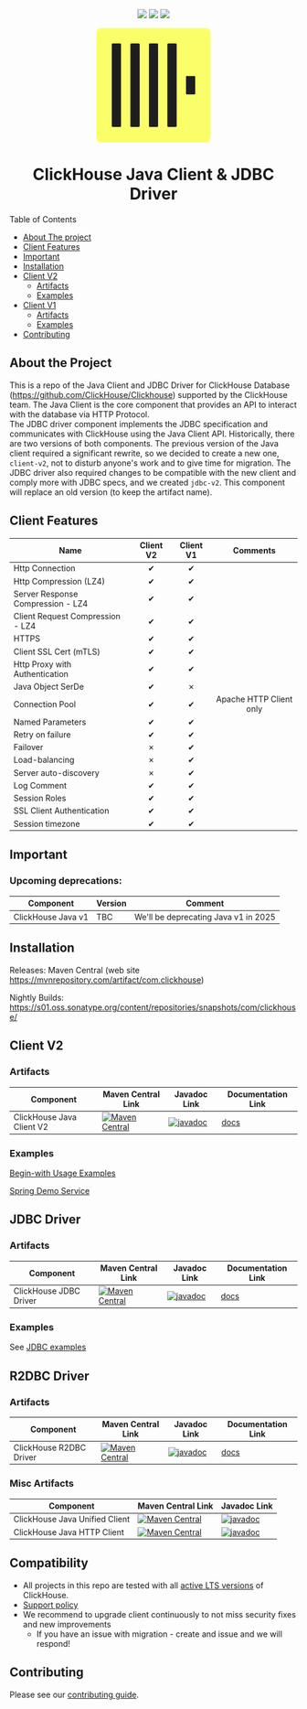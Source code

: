 <div align="center">
<p>
    <a href="https://github.com/ClickHouse/clickhouse-java/releases/latest"><img src="https://img.shields.io/github/v/release/ClickHouse/clickhouse-java?include_prereleases&label=Latest%20Release&color=green"/></a>
    <a href="https://s01.oss.sonatype.org/content/repositories/snapshots/com/clickhouse/"><img src="https://img.shields.io/nexus/s/com.clickhouse/clickhouse-java?label=Nightly%20Build&server=https%3A%2F%2Fs01.oss.sonatype.org&color=green"/></a>
    <a href="https://github.com/ClickHouse/clickhouse-java/releases/"><img src="https://img.shields.io/github/downloads/ClickHouse/clickhouse-java/latest/total"/></a>
</p>
<p><img src="https://github.com/ClickHouse/clickhouse-js/blob/a332672bfb70d54dfd27ae1f8f5169a6ffeea780/.static/logo.svg" width="200px" align="center"></p>
<h1>ClickHouse Java Client & JDBC Driver</h1>
</div>

Table of Contents
* [About The project](#about-the-project)
* [Client Features](#client-features)
* [Important](#important)
* [Installation](#installation)
* [Client V2](#client-v2)
  * [Artifacts](#artifacts)
  * [Examples](#examples)
* [Client V1](#client-v1)
  * [Artifacts](#artifacts-1)
  * [Examples](#examples-1)
* [Contributing](#contributing)

## About the Project

This is a repo of the Java Client and JDBC Driver for ClickHouse Database (https://github.com/ClickHouse/Clickhouse) supported by the ClickHouse team. The Java Client is the core component that provides an API to interact with the database via HTTP Protocol.    
The JDBC driver component implements the JDBC specification and communicates with ClickHouse using the Java Client API. 
Historically, there are two versions of both components. The previous version of the Java client required a significant rewrite, so we decided to create a new one, `client-v2`, not to disturb anyone's work and to give time for migration. The JDBC driver also required changes to be compatible with the new client and comply more with JDBC specs, and we created `jdbc-v2`. This component will replace an old version (to keep the artifact name).

## Client Features

| Name                                         | Client V2 | Client V1 | Comments
|----------------------------------------------|:---------:|:---------:|:---------:|
| Http Connection                              |✔       |✔      | |
| Http Compression (LZ4)                       |✔       |✔      | |
| Server Response Compression - LZ4            |✔       |✔      | | 
| Client Request Compression - LZ4             |✔       |✔      | |
| HTTPS                                        |✔       |✔      | |
| Client SSL Cert (mTLS)                       |✔       |✔      | |
| Http Proxy with Authentication               |✔       |✔      | |
| Java Object SerDe                            |✔       |✗      | |
| Connection Pool                              |✔       |✔      | Apache HTTP Client only |
| Named Parameters                             |✔       |✔      | |
| Retry on failure                             |✔       |✔      | |
| Failover                                     |✗       |✔      | |
| Load-balancing                               |✗       |✔      | |
| Server auto-discovery                        |✗       |✔      | |
| Log Comment                                  |✔       |✔      | |
| Session Roles                                |✔       |✔      | |
| SSL Client Authentication                    |✔       |✔      | |
| Session timezone                             |✔       |✔      | |


## Important

### Upcoming deprecations:
| Component                      | Version | Comment                                          |
|--------------------------------|---------|--------------------------------------------------|
| ClickHouse Java v1 | TBC | We'll be deprecating Java v1 in 2025 |


## Installation

Releases: Maven Central (web site https://mvnrepository.com/artifact/com.clickhouse)

Nightly Builds: https://s01.oss.sonatype.org/content/repositories/snapshots/com/clickhouse/

## Client V2

### Artifacts

| Component                 | Maven Central Link | Javadoc Link | Documentation Link | 
|---------------------------|--------------------|--------------|---------------------|
| ClickHouse Java Client V2 | [![Maven Central](https://img.shields.io/maven-central/v/com.clickhouse/client-v2)](https://mvnrepository.com/artifact/com.clickhouse/client-v2) | [![javadoc](https://javadoc.io/badge2/com.clickhouse/client-v2/javadoc.svg)](https://javadoc.io/doc/com.clickhouse/client-v2) | [docs](https://clickhouse.com/docs/integrations/java) | 

### Examples

[Begin-with Usage Examples](../../tree/main/examples/client-v2)

[Spring Demo Service](https://github.com/ClickHouse/clickhouse-java/tree/main/examples/demo-service) 


## JDBC Driver

### Artifacts

| Component | Maven Central Link | Javadoc Link | Documentation Link |
|-----------|--------------------|--------------|--------------------|
| ClickHouse JDBC Driver | [![Maven Central](https://img.shields.io/maven-central/v/com.clickhouse/clickhouse-jdbc)](https://mvnrepository.com/artifact/com.clickhouse/clickhouse-jdbc) |[![javadoc](https://javadoc.io/badge2/com.clickhouse/clickhouse-jdbc/javadoc.svg)](https://javadoc.io/doc/com.clickhouse/clickhouse-jdbc)|[docs](https://clickhouse.com/docs/integrations/language-clients/java/jdbc)|

### Examples

See [JDBC examples](../../tree/main/examples/jdbc)

## R2DBC Driver

### Artifacts

| Component | Maven Central Link | Javadoc Link | Documentation Link |
|-----------|--------------------|--------------|--------------------|
| ClickHouse R2DBC Driver | [![Maven Central](https://img.shields.io/maven-central/v/com.clickhouse/clickhouse-r2dbc)](https://mvnrepository.com/artifact/com.clickhouse/clickhouse-r2dbc) | [![javadoc](https://javadoc.io/badge2/com.clickhouse/clickhouse-r2dbc/javadoc.svg)](https://javadoc.io/doc/com.clickhouse/clickhouse-r2dbc) | [docs](https://clickhouse.com/docs/integrations/java/r2dbc)|


### Misc Artifacts 

| Component | Maven Central Link | Javadoc Link |
|-----------|--------------------|--------------|
| ClickHouse Java Unified Client | [![Maven Central](https://img.shields.io/maven-central/v/com.clickhouse/clickhouse-client)](https://mvnrepository.com/artifact/com.clickhouse/clickhouse-client) | [![javadoc](https://javadoc.io/badge2/com.clickhouse/clickhouse-client/javadoc.svg)](https://javadoc.io/doc/com.clickhouse/clickhouse-client) |
| ClickHouse Java HTTP Client | [![Maven Central](https://img.shields.io/maven-central/v/com.clickhouse/clickhouse-http-client)](https://mvnrepository.com/artifact/com.clickhouse/clickhouse-http-client) | [![javadoc](https://javadoc.io/badge2/com.clickhouse/clickhouse-http-client/javadoc.svg)](https://javadoc.io/doc/com.clickhouse/clickhouse-http-client) |

## Compatibility

- All projects in this repo are tested with all [active LTS versions](https://github.com/ClickHouse/ClickHouse/pulls?q=is%3Aopen+is%3Apr+label%3Arelease) of ClickHouse.
- [Support policy](https://github.com/ClickHouse/ClickHouse/blob/master/SECURITY.md#security-change-log-and-support)
- We recommend to upgrade client continuously to not miss security fixes and new improvements
  - If you have an issue with migration - create and issue and we will respond! 

## Contributing

Please see our [contributing guide](./CONTRIBUTING.md).

